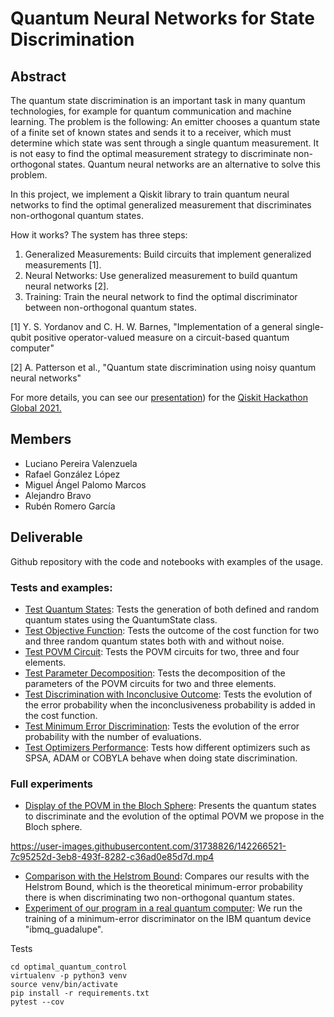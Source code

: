 # Quantum Neural Networks for State Discrimination

## Abstract
The quantum state discrimination is an important task in many quantum technologies, for example for quantum communication and machine learning. The problem is the following: An emitter chooses a quantum state of a finite set of known states and sends it to a receiver, which must determine which state was sent through a single quantum measurement. It is not easy to find the optimal measurement strategy to discriminate non-orthogonal states. Quantum neural networks are an alternative to solve this problem. 

In this project, we implement a Qiskit library to train quantum neural networks to find the optimal generalized measurement that discriminates non-orthogonal quantum states. 

How it works? The system has three steps:

1. Generalized Measurements: Build circuits that implement generalized measurements [1].
2. Neural Networks: Use generalized measurement to build quantum neural networks [2].
3. Training: Train the neural network to find the optimal discriminator between non-orthogonal quantum states.

[1] Y. S. Yordanov and C. H. W. Barnes, "Implementation of a general single-qubit positive operator-valued 
measure on a circuit-based quantum computer"

[2] A. Patterson et al., "Quantum state discrimination using noisy quantum neural networks"

For more details, you can see our [presentation](https://docs.google.com/presentation/d/1_14M5NA_008ZQ5EbfpZZ8r3dNMFy2ue359XZdKV57oc/edit?usp=sharing)) for the [Qiskit Hackathon Global 2021.](https://qiskithackathon.global21.bemyapp.com/#/projects/61890abf1f2d250213305658)

## Members
- Luciano Pereira Valenzuela
- Rafael González López
- Miguel Ángel Palomo Marcos
- Alejandro Bravo
- Rubén Romero García

## Deliverable
Github repository with the code and notebooks with examples of the usage. 

### Tests and examples:

- [Test Quantum States](qnn/tests/test_quantum_states.ipynb): Tests the generation of both defined and random quantum states using the QuantumState class.
- [Test Objective Function](qnn/tests/test_objective_function.ipynb): Tests the outcome of the cost function for two and three random quantum states both with and without noise.
- [Test POVM Circuit](qnn/tests/test_povm_circuit.ipynb): Tests the POVM circuits for two, three and four elements.
- [Test Parameter Decomposition](qnn/tests/test_parameter_decompose.ipynb): Tests the decomposition of the parameters of the POVM circuits for two and three elements.
- [Test Discrimination with Inconclusive Outcome](qnn/tests/test_discrimination_with_inconclusive_outcome.ipynb): Tests the evolution of the error probability when the inconclusiveness probability is added in the cost function.
- [Test Minimum Error Discrimination](qnn/tests/test_minimum_error_discrimination.ipynb): Tests the evolution of the error probability with the number of evaluations.
- [Test Optimizers Performance](qnn/tests/test_optimizer.ipynb): Tests how different optimizers such as SPSA, ADAM or COBYLA behave when doing state discrimination.

### Full experiments
 
- [Display of the POVM in the Bloch Sphere](qnn/results/Obtain_and_plot_povm.ipynb): Presents the quantum states to discriminate and the evolution of the optimal POVM we propose in the Bloch sphere.

https://user-images.githubusercontent.com/31738826/142266521-7c95252d-3eb8-493f-8282-c36ad0e85d7d.mp4

- [Comparison with the Helstrom Bound](qnn/results/Comparison_HelstromBound.ipynb): Compares our results with the Helstrom Bound, which is the theoretical minimum-error probability there is when discriminating two non-orthogonal quantum states.
- [Experiment of our program in a real quantum computer](qnn/results/experiment_minimum_error.ipynb): We run the training of a minimum-error discriminator on the IBM quantum device "ibmq_guadalupe".

Tests

```
cd optimal_quantum_control
virtualenv -p python3 venv
source venv/bin/activate
pip install -r requirements.txt
pytest --cov
```
